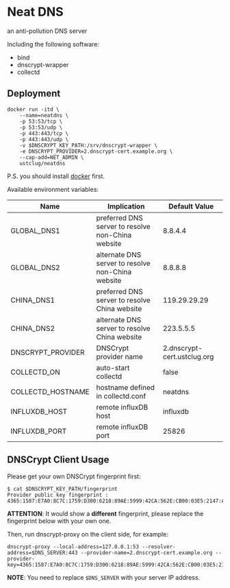 # Neat DNS

an anti-pollution DNS server

Including the following software:

* bind
* dnscrypt-wrapper
* collectd

## Deployment

```shell
docker run -itd \
	--name=neatdns \
	-p 53:53/tcp \
	-p 53:53/udp \
	-p 443:443/tcp \
	-p 443:443/udp \
	-v $DNSCRYPT_KEY_PATH:/srv/dnscrypt-wrapper \
	-e DNSCRYPT_PROVIDER=2.dnscrypt-cert.example.org \
	--cap-add=NET_ADMIN \
	ustclug/neatdns
```

P.S. you should install [docker](https://www.docker.com) first.

Available environment variables:

| Name              | Implication                              | Default Value               |
| ----------------- | ---------------------------------------- | --------------------------- |
| GLOBAL_DNS1       | preferred DNS server to resolve non-China website | 8.8.4.4                     |
| GLOBAL_DNS2       | alternate DNS server to resolve non-China website | 8.8.8.8                     |
| CHINA_DNS1        | preferred DNS server to resolve China website | 119.29.29.29                |
| CHINA_DNS2        | alternate DNS server to resolve China website | 223.5.5.5                   |
| DNSCRYPT_PROVIDER | DNSCrypt provider name                   | 2.dnscrypt-cert.ustclug.org |
| COLLECTD_ON       | auto-start collectd                      | false                       |
| COLLECTD_HOSTNAME | hostname defined in collectd.conf        | neatdns                     |
| INFLUXDB_HOST     | remote influxDB host                     | influxdb                    |
| INFLUXDB_PORT     | remote influxDB port                     | 25826                       |

## DNSCrypt Client Usage

Please get your own DNSCrypt fingerprint first:

```shell
$ cat $DNSCRYPT_KEY_PATH/fingerprint
Provider public key fingerprint : 4365:1587:E7A0:8C7C:1759:D300:6218:89AE:5999:42CA:562E:CB00:03E5:2147:A850:E191
```

**ATTENTION**: It would show a **different** fingerprint, please replace the fingerprint below with your own one.

Then, run dnscrypt-proxy on the client side, for example:

```
dnscrypt-proxy --local-address=127.0.0.1:53 --resolver-address=$DNS_SERVER:443 --provider-name=2.dnscrypt-cert.example.org --provider-key=4365:1587:E7A0:8C7C:1759:D300:6218:89AE:5999:42CA:562E:CB00:03E5:2147:A850:E191
```

**NOTE**:  You need to replace `$DNS_SERVER` with your server IP address.

